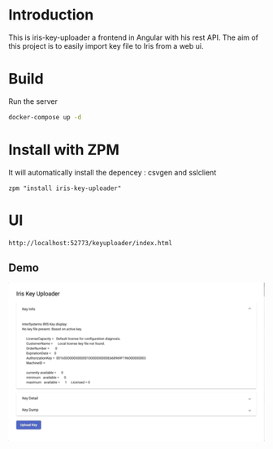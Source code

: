 # Introduction 
This is iris-key-uploader a frontend in Angular with his rest API.
The aim of this project is to easily import key file to Iris from a web ui.

# Build 
Run the server

```sh
docker-compose up -d
```

# Install with ZPM

It will automatically install the depencey : csvgen and sslclient

```objectscript
zpm "install iris-key-uploader"
```

# UI

```
http://localhost:52773/keyuploader/index.html
```

## Demo

![Demo](/misc/UploadDemo.gif)



